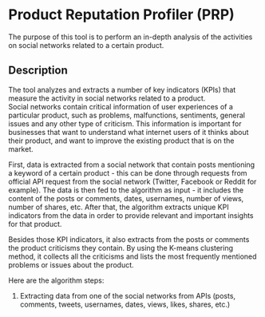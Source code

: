 # Product Reputation Profiler (PRP)
The purpose of this tool is to perform an in-depth analysis of the activities on social networks related to a certain product.

## Description
The tool analyzes and extracts a number of key indicators (KPIs) that measure the activity in social networks related to a product.    
Social networks contain critical information of user experiences of a particular product, such as problems, malfunctions, sentiments, general issues and any other type of criticism. This information is important for businesses that want to understand what internet users of it thinks about their product, and want to improve the existing product that is on the market.    
    
First, data is extracted from a social network that contain posts mentioning a keyword of a certain product - this can be done through requests from official API request from the social network (Twitter, Facebook or Reddit for example). The data is then fed to the algorithm as input - it includes the content of the posts or comments, dates, usernames, number of views, number of shares, etc. After that, the algorithm extracts unique KPI indicators from the data in order to provide relevant and important insights for that product.    
    
Besides those KPI indicators, it also extracts from the posts or comments the product criticisms they contain. By using the K-means clustering method, it collects all the criticisms and lists the most frequently mentioned problems or issues about the product.

Here are the algorithm steps:
1. Extracting data from one of the social networks from APIs (posts, comments, tweets, usernames, dates, views, likes, shares, etc.)
